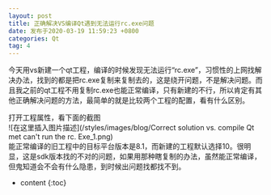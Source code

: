 ```yaml
---
layout: post
title: 正确解决VS编译Qt遇到无法运行rc.exe问题
date: 发布于2020-03-19 11:59:23 +0800
categories: Qt
tag: 4
---
```


今天用vs新建一个qt工程，编译的时候发现无法运行“rc.exe”，习惯性的上网找解决办法，找到的都是把rc.exe复制来复制去的，这是绕开问题，不是解决问题。而且我之前的qt工程不用复制rc.exe也能正常编译，只有新建的不行，所以肯定有其他正确解决问题的方法，最简单的就是比较两个工程的配置，看有什么区别。  

<!-- more -->
打开工程属性，看下面的截图  
![在这里插入图片描述](/styles/images/blog/Correct solution vs. compile Qt met can't run the rc. Exe_1.png)  
能正常编译的旧工程中的目标平台版本是8.1，而新建的工程默认选择10。很明显，这是sdk版本找的不对的问题，如果用那种瞎复制的办法，虽然能正常编译，但鬼知道会不会有什么隐患，到时候出问题找都找不到。

* content
{:toc}


